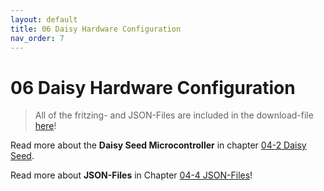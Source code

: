 ```yaml
---
layout: default
title: 06 Daisy Hardware Configuration
nav_order: 7
---
```


# 06 Daisy Hardware Configuration

> All of the fritzing- and JSON-Files are included in the download-file <a href="{{ site.baseurl }}/assets/diy-synth-example-files.zip" download>here</a>!

Read more about the **Daisy Seed Microcontroller** in chapter [04-2 Daisy Seed]({{site.baseurl}}/chapter-04/04-2-daisy-seed).

Read more about **JSON-Files** in Chapter [04-4 JSON-Files]({{site.baseurl}}/chapter-04/04-4-json-file)! 

